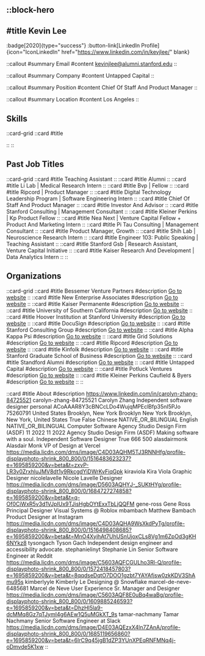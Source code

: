 ::block-hero
---
#title
Kevin Lee
---

:badge[2020]{type="success"}
:button-link[LinkedIn Profile]{icon="IconLinkedIn" href="https://www.linkedin.com/in/kevjlee/" blank}

::callout
#summary
Email
#content
kevinjlee@alumni.stanford.edu
::

::callout
#summary
Company
#content
Untapped Capital
::

::callout
#summary
Position
#content
Chief Of Staff And Product Manager
::

::callout
#summary
Location
#content
Los Angeles
::

## Skills
::card-grid
::card
#title

::
::

## Past Job Titles
::card-grid
::card
#title
Teaching Assistant
::
::card
#title
Alumni
::
::card
#title
Li Lab | Medical Research Intern
::
::card
#title
Bvp | Fellow
::
::card
#title
Ripcord | Product Manager
::
::card
#title
Digital Technology Leadership Program | Software Engineering Intern
::
::card
#title
Chief Of Staff And Product Manager
::
::card
#title
Investor And Advisor
::
::card
#title
Stanford Consulting | Management Consultant
::
::card
#title
Kleiner Perkins | Kp Product Fellow
::
::card
#title
Nea Next | Venture Capital Fellow + Product And Marketing Intern
::
::card
#title
Pi Tau Consulting | Management Consultant
::
::card
#title
Product Manager, Growth
::
::card
#title
Shih Lab | Neuroscience Research Intern
::
::card
#title
Engineer 103: Public Speaking | Teaching Assistant
::
::card
#title
Stanford Gsb | Research Assistant, Venture Capital Initiative
::
::card
#title
Kaiser Research And Development | Data Analytics Intern
::
::

## Organizations
::card-grid
::card
#title
Bessemer Venture Partners
#description
[Go to website](bvp.com)
::
::card
#title
New Enterprise Associates
#description
[Go to website](nea.com)
::
::card
#title
Kaiser Permanente
#description
[Go to website](kp.org)
::
::card
#title
University of Southern California
#description
[Go to website](usc.edu)
::
::card
#title
Hoover Institution at Stanford University
#description
[Go to website](hoover.org)
::
::card
#title
DocuSign
#description
[Go to website](docusign.com)
::
::card
#title
Stanford Consulting Group
#description
[Go to website](stanfordconsulting.net)
::
::card
#title
Alpha Kappa Psi
#description
[Go to website](akpsi.org)
::
::card
#title
Grid Solutions
#description
[Go to website](gegridsolutions.com)
::
::card
#title
Ripcord
#description
[Go to website](ripcord.com)
::
::card
#title
Kinfolk
#description
[Go to website](kinfolk.com)
::
::card
#title
Stanford Graduate School of Business
#description
[Go to website](gsb.stanford.edu)
::
::card
#title
Standford Alumni
#description
[Go to website](stanfordalumni.org)
::
::card
#title
Untapped Capital
#description
[Go to website](untapped.vc)
::
::card
#title
Potluck Ventures
#description
[Go to website](potluck.vc)
::
::card
#title
Kleiner Perkins Caufield & Byers
#description
[Go to website](kpcb.com)
::
::

::card
#title
About
#description
https://www.linkedin.com/in/carolyn-zhang-84725521 carolyn-zhang-84725521 Carolyn Zhang Independent software designer personal ACoAAAR8Y3cBNCcLDo4WujqMPEclBfp35nI5PJo 75260791 United States Brooklyn, New York Brooklyn New York Brooklyn, New York, United States True False Chinese NATIVE_OR_BILINGUAL English NATIVE_OR_BILINGUAL Computer Software Agency Studio Design Firm (ASDF) 11 2022 11 2022 Agency Studio Design Firm (ASDF) Making software with a soul. Independent Software Designer True 666 500 alasdairmonk Alasdair Monk VP of Design at Vercel https://media.licdn.com/dms/image/C4D03AQHM5TJ3RNNHfg/profile-displayphoto-shrink_800_800/0/1516483623237?e=1695859200&v=beta&t=zxvP-LR3v0ZrxhluJMV8dt1y9RkcgdYiDWrKvFiqGpk kiraviola Kira Viola Graphic Designer nicolelavelle Nicole Lavelle Designer https://media.licdn.com/dms/image/D5603AQHYJ-_SUKtHYg/profile-displayphoto-shrink_800_800/0/1684727274858?e=1695859200&v=beta&t=q-Of0CiWxR5v3d1VJpIUx9TJisHgbOYtExxTbLjQQFM gene-ross Gene Ross Principal Designer Visual Systems @ Roblox mbambach Matthew Bambach Product Designer at Instagram https://media.licdn.com/dms/image/C4D03AQHA9WsXkdPyTg/profile-displayphoto-shrink_800_800/0/1516498408685?e=1695859200&v=beta&t=MnO4XyihAt7UhUSnUjoxCLs8Vg1m6ZpOd3gKH6NYkz8 tysongach Tyson Gach Independent design engineer and accessibility advocate. stephanielinyt Stephanie Lin Senior Software Engineer at Reddit https://media.licdn.com/dms/image/C5603AQFCGULho3Rl-Q/profile-displayphoto-shrink_800_800/0/1572418457803?e=1695859200&v=beta&t=8qqdseDqtO7DOO1gzbt7YAYAfjsw0zkKDV3ShAmu95s kimberlyyle Kimberly Le Designing @ Snowflake marcel-de-neve-6485681 Marcel de Neve User Experience Sr. Manager and Designer https://media.licdn.com/dms/image/C5603AQF8E0uBq4waBg/profile-displayphoto-shrink_800_800/0/1609885246593?e=1695859200&v=beta&t=DhzHI5la9-dcMMq8Gz7qTJymI4g6AEw1Q5uMGkXT_9s tamar-nachmany Tamar Nachmany Senior Software Engineer at Slack https://media.licdn.com/dms/image/D4E03AQEzxX4ln7ZAnA/profile-displayphoto-shrink_800_800/0/1685119656860?e=1695859200&v=beta&t=6lrC9q45jgB1dZP3YUnXPEqRNFMNq4j-oDmvde5K1xw
::
